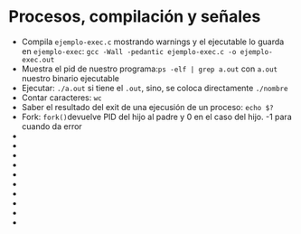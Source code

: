 # Procesos, compilación y señales

-   Compila `ejemplo-exec.c` mostrando warnings y el ejecutable lo guarda en `ejemplo-exec`: `gcc -Wall -pedantic ejemplo-exec.c -o ejemplo-exec.out `
-   Muestra el pid de nuestro programa:`ps -elf | grep a.out` con `a.out` nuestro binario ejecutable
-   Ejecutar: `./a.out` si tiene el `.out`, sino, se coloca directamente `./nombre`
-   Contar caracteres: `wc`
-   Saber el resultado del exit de una ejecusión de un proceso: `echo $?`
-   Fork: `fork()`devuelve PID del hijo al padre y 0 en el caso del hijo. -1 para cuando da error
-   
-   
-   
-   
-   
-   
-   
-   
-   
-   

